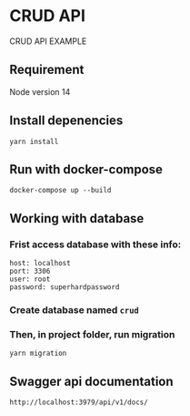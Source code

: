 # CRUD API

CRUD API EXAMPLE

## Requirement
Node version 14

## Install depenencies
```
yarn install
```

## Run with docker-compose
```
docker-compose up --build
```

## Working with database
### Frist access database with these info:
```
host: localhost
port: 3306
user: root
password: superhardpassword
```
### Create database named `crud`
### Then, in project folder, run migration
```
yarn migration
```

## Swagger api documentation
```
http://localhost:3979/api/v1/docs/
```

